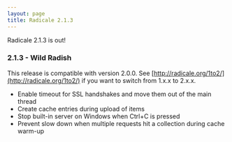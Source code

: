 ```yaml
---
layout: page
title: Radicale 2.1.3
---
```


Radicale 2.1.3 is out!

### 2.1.3 - Wild Radish

This release is compatible with version 2.0.0. See
[http://radicale.org/1to2/](http://radicale.org/1to2/) if you want to switch
from 1.x.x to 2.x.x.

* Enable timeout for SSL handshakes and move them out of the main thread
* Create cache entries during upload of items
* Stop built-in server on Windows when Ctrl+C is pressed
* Prevent slow down when multiple requests hit a collection during cache warm-up
